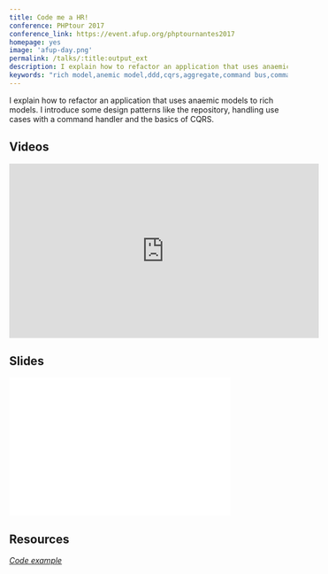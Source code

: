 ```yaml
---
title: Code me a HR!
conference: PHPtour 2017
conference_link: https://event.afup.org/phptournantes2017
homepage: yes
image: 'afup-day.png'
permalink: /talks/:title:output_ext
description: I explain how to refactor an application that uses anaemic models to rich models. I introduce some design patterns like the repository, handling use cases with a command handler and the basics of CQRS.
keywords: "rich model,anemic model,ddd,cqrs,aggregate,command bus,command,command handler"
---
```


I explain how to refactor an application that uses anaemic models to rich models. I introduce some design patterns like the repository, handling use cases with a command handler and the basics of CQRS.

## Videos

<iframe width="560" height="315" src="https://www.youtube.com/embed/h0Upir7bg1o" title="YouTube video player" frameborder="0" allow="accelerometer; autoplay; clipboard-write; encrypted-media; gyroscope; picture-in-picture; web-share" allowfullscreen></iframe>

## Slides

<iframe src="//www.slideshare.net/slideshow/embed_code/key/obRjEzRff2NuIv" width="400" height="250" frameborder="0" marginwidth="0" marginheight="0" scrolling="no" allowfullscreen> </iframe>

## Resources

<a href=" https://gitlab.com/arnolanglade/code-me-hr">
    <i class="ion ion-logo-github"> Code example
